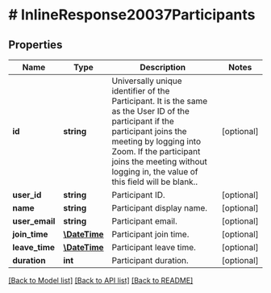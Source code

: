 # # InlineResponse20037Participants

## Properties

Name | Type | Description | Notes
------------ | ------------- | ------------- | -------------
**id** | **string** | Universally unique identifier of the Participant. It is the same as the User ID of the participant if the participant joins the meeting by logging into Zoom. If the participant joins the meeting without logging in, the value of this field will be blank.. | [optional] 
**user_id** | **string** | Participant ID. | [optional] 
**name** | **string** | Participant display name. | [optional] 
**user_email** | **string** | Participant email. | [optional] 
**join_time** | [**\DateTime**](\DateTime.md) | Participant join time. | [optional] 
**leave_time** | [**\DateTime**](\DateTime.md) | Participant leave time. | [optional] 
**duration** | **int** | Participant duration. | [optional] 

[[Back to Model list]](../../README.md#documentation-for-models) [[Back to API list]](../../README.md#documentation-for-api-endpoints) [[Back to README]](../../README.md)


